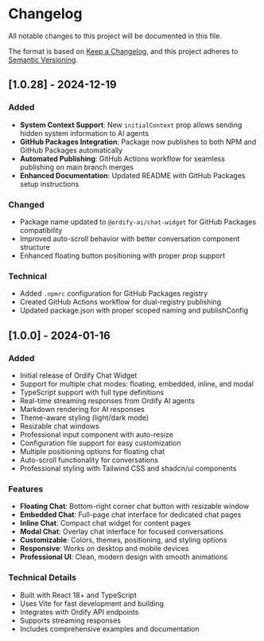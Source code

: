 # Changelog

All notable changes to this project will be documented in this file.

The format is based on [Keep a Changelog](https://keepachangelog.com/en/1.0.0/),
and this project adheres to [Semantic Versioning](https://semver.org/spec/v2.0.0.html).

## [1.0.28] - 2024-12-19

### Added
- **System Context Support**: New `initialContext` prop allows sending hidden system information to AI agents
- **GitHub Packages Integration**: Package now publishes to both NPM and GitHub Packages automatically
- **Automated Publishing**: GitHub Actions workflow for seamless publishing on main branch merges
- **Enhanced Documentation**: Updated README with GitHub Packages setup instructions

### Changed
- Package name updated to `@ordify-ai/chat-widget` for GitHub Packages compatibility
- Improved auto-scroll behavior with better conversation component structure
- Enhanced floating button positioning with proper prop support

### Technical
- Added `.npmrc` configuration for GitHub Packages registry
- Created GitHub Actions workflow for dual-registry publishing
- Updated package.json with proper scoped naming and publishConfig

## [1.0.0] - 2024-01-16

### Added
- Initial release of Ordify Chat Widget
- Support for multiple chat modes: floating, embedded, inline, and modal
- TypeScript support with full type definitions
- Real-time streaming responses from Ordify AI agents
- Markdown rendering for AI responses
- Theme-aware styling (light/dark mode)
- Resizable chat windows
- Professional input component with auto-resize
- Configuration file support for easy customization
- Multiple positioning options for floating chat
- Auto-scroll functionality for conversations
- Professional styling with Tailwind CSS and shadcn/ui components

### Features
- **Floating Chat**: Bottom-right corner chat button with resizable window
- **Embedded Chat**: Full-page chat interface for dedicated chat pages
- **Inline Chat**: Compact chat widget for content pages
- **Modal Chat**: Overlay chat interface for focused conversations
- **Customizable**: Colors, themes, positioning, and styling options
- **Responsive**: Works on desktop and mobile devices
- **Professional UI**: Clean, modern design with smooth animations

### Technical Details
- Built with React 18+ and TypeScript
- Uses Vite for fast development and building
- Integrates with Ordify API endpoints
- Supports streaming responses
- Includes comprehensive examples and documentation
